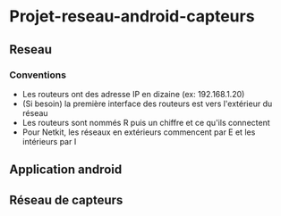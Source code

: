 # Projet-reseau-android-capteurs

## Reseau

### Conventions
* Les routeurs ont des adresse IP en dizaine (ex: 192.168.1.20)
* (Si besoin) la première interface des routeurs est vers l'extérieur du réseau
* Les routeurs sont nommés R puis un chiffre et ce qu'ils connectent
* Pour Netkit, les réseaux en extérieurs commencent par E et les intérieurs par I

## Application android

## Réseau de capteurs